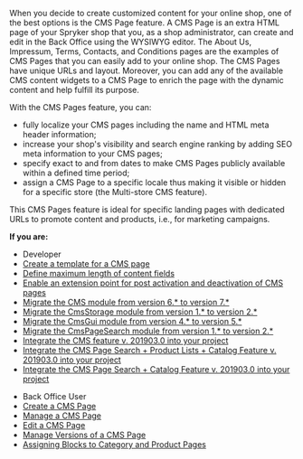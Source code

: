 When you decide to create customized content for your online shop, one of the best options is the CMS Page feature. A CMS Page is an extra HTML page of your Spryker shop that you, as a shop administrator, can create and edit in the Back Office using the WYSIWYG editor. The About Us, Impressum, Terms, Contacts, and Conditions pages are the examples of CMS Pages that you can easily add to your online shop. The CMS Pages have unique URLs and layout. Moreover, you can add any of the available CMS content widgets to a CMS Page to enrich the page with the dynamic content and help fulfill its purpose.

With the CMS Pages feature, you can:

* fully localize your CMS pages including the name and HTML meta header information;
* increase your shop's visibility and search engine ranking by adding SEO meta information to your CMS pages;
* specify exact to and from dates to make CMS Pages publicly available within a defined time period;
* assign a CMS Page to a specific locale thus making it visible or hidden for a specific store (the Multi-store CMS feature).

This CMS Pages feature is ideal for specific landing pages with dedicated URLs to promote content and products, i.e., for marketing campaigns.

**If you are:**

<div class="mr-container">
    <div class="mr-list-container">
        <!-- col1 -->
        <div class="mr-col">
            <ul class="mr-list mr-list-green">
                <li class="mr-title">Developer</li>
                 <li><a href="https://documentation.spryker.com/docs/en/ht-create-cms-templates#adding-a-template-for-a-cms-page" class="mr-link"> Create a template for a CMS page</a></li>
  <li><a href="https://documentation.spryker.com/docs/en/content-fields-max-size" class="mr-link">Define maximum length of content fields</a></li>
<li><a href="https://documentation.spryker.com/docs/en/cms-extension-points" class="mr-link">Enable an extension point for post activation and deactivation of CMS pages</a></li> 
<li><a href="https://documentation.spryker.com/docs/en/mg-cms#upgrading-from-version-6---to-version-7--" class="mr-link">Migrate the CMS module from version 6.* to version 7.*</a></li>
 <li><a href="https://documentation.spryker.com/docs/en/mg-cmsstorage#upgrading-from-version-1---to-version-2--" class="mr-link">Migrate the CmsStorage module from version 1.* to version 2.*</a></li>
                <li><a href="https://documentation.spryker.com/docs/en/mg-cms-gui#upgrading-from-version-4---to-version-5--" class="mr-link">Migrate the CmsGui module from version 4.* to version 5.*</a></li>
 </li><li><a href="https://documentation.spryker.com/docs/en/mg-cmspagesearch#upgrading-from-version-1---to-version-2--" class="mr-link">Migrate the CmsPageSearch module from version 1.* to version 2.*</a></li> 
 </li><li><a href="https://documentation.spryker.com/docs/en/cms-feature-integration-guide-201903" class="mr-link">Integrate the CMS feature v. 201903.0 into your project </a></li>
  </li><li><a href="https://documentation.spryker.com/docs/en/cms-page-search-product-lists-catalog-feature-integration-201903" class="mr-link">Integrate the CMS Page Search + Product Lists + Catalog Feature v. 201903.0 into your project </a></li> 
  </li><li><a href="https://documentation.spryker.com/docs/en/cms-pages-in-search-results-integration-201903" class="mr-link">Integrate the CMS Page Search + Catalog Feature v. 201903.0 into your project</a></li> 
   </ul>
        </div>
        <!-- col3 -->
        <div class="mr-col">
            <ul class="mr-list mr-list-red">
                <li class="mr-title">Back Office User</li>
                  </li><li><a href="https://documentation.spryker.com/docs/en/creating-a-cms-page" class="mr-link">Create a CMS Page</a></li> 
     </li><li><a href="https://documentation.spryker.com/docs/en/managing-cms-pages" class="mr-link">Manage a CMS Page</a></li> 
  </li><li><a href="https://documentation.spryker.com/docs/en/editing-cms-pages" class="mr-link">Edit a CMS Page</a></li> 
    </li><li><a href="https://documentation.spryker.com/docs/en/cms-pages-versioning" class="mr-link">Manage Versions of a CMS Page</a></li>
    </li><li><a href="https://documentation.spryker.com/docs/en/assigning-blocks-to-category-and-product-pages" class="mr-link">Assigning Blocks to Category and Product Pages</a></li> 